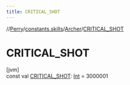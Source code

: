 ```yaml
---
title: CRITICAL_SHOT
---
```

//[Perry](../../../index.html)/[constants.skills](../index.html)/[Archer](index.html)/[CRITICAL_SHOT](-c-r-i-t-i-c-a-l_-s-h-o-t.html)



# CRITICAL_SHOT



[jvm]\
const val [CRITICAL_SHOT](-c-r-i-t-i-c-a-l_-s-h-o-t.html): [Int](https://kotlinlang.org/api/latest/jvm/stdlib/kotlin/-int/index.html) = 3000001




